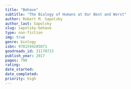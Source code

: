 ```yaml
---
title: "Behave"
subtitle: "The Biology of Humans at Our Best and Worst"
author: Robert M. Sapolsky
author_last: Sapolsky
slug: sapolsky-behave
type: non-fiction
img: true
genre: biology
isbn: 9781594205071
goodreads_id: 31170723
publish_year: 2017
pages: 790
rating: 
date_started:
date_completed:
priority: high
---
```

